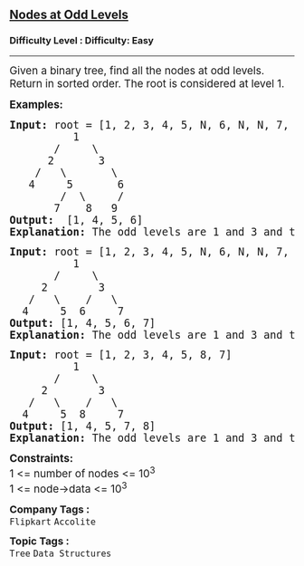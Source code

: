 <h2><a href="https://www.geeksforgeeks.org/problems/nodes-at-odd-levels/1?page=3&category=Tree&difficulty=Easy&sortBy=submissions">Nodes at Odd Levels</a></h2><h3>Difficulty Level : Difficulty: Easy</h3><hr><div class="problems_problem_content__Xm_eO"><p><span style="font-size: 14pt;">Given a binary tree, find all the nodes at odd levels. Return in sorted order. The root is considered at level 1.</span></p>
<p><span style="font-size: 14pt;"><strong>Examples:</strong></span></p>
<pre><span style="font-size: 14pt;"><strong>Input:</strong> root = [1, 2, 3, 4, 5, N, 6, N, N, 7, 8, 9]
          1
       /     \
      2       3
    /   \       \
   4     5       6
        /  \     /
       7    8   9
<strong>Output:</strong>  [1, 4, 5, 6]<br><strong>Explanation: </strong>The odd levels are 1 and 3 and thier node are 1 and 4 5 6 respectively. </span></pre>
<pre><span style="font-size: 14pt;"><strong>Input: </strong>root = [1, 2, 3, 4, 5, N, 6, N, N, 7, 8, 9]
          1
&nbsp;      /     \
&nbsp;    2        3
&nbsp;  /   \    /   \
&nbsp; 4     5  6     7 
<strong>Output: </strong>[1, 4, 5, 6, 7]<br><strong>Explanation:<span style="font-size: 14pt;"> </span></strong>The odd levels are 1 and 3 and thier node are 1 and 4 5 6 7 respectively. </span></pre>
<pre><span style="font-size: 14pt;"><strong>Input: </strong>root = [1, 2, 3, 4, 5, 8, 7]
          1
&nbsp;      /     \
&nbsp;    2        3
&nbsp;  /   \    /   \
&nbsp; 4     5  8     7
<strong>Output: </strong>[1, 4, 5, 7, 8]<br><strong>Explanation:<span style="font-size: 14pt;"> </span></strong>The odd levels are 1 and 3 and thier node are 1 and 4 5 8 7 respectively. </span></pre>
<p><span style="font-size: 14pt;"><strong>Constraints:</strong><br>1 &lt;= number of nodes &lt;= 10<sup>3</sup></span><br><span style="font-size: 14pt;">1 &lt;= node-&gt;data &lt;= 10<sup>3</sup></span></p></div><p><span style=font-size:18px><strong>Company Tags : </strong><br><code>Flipkart</code>&nbsp;<code>Accolite</code>&nbsp;<br><p><span style=font-size:18px><strong>Topic Tags : </strong><br><code>Tree</code>&nbsp;<code>Data Structures</code>&nbsp;